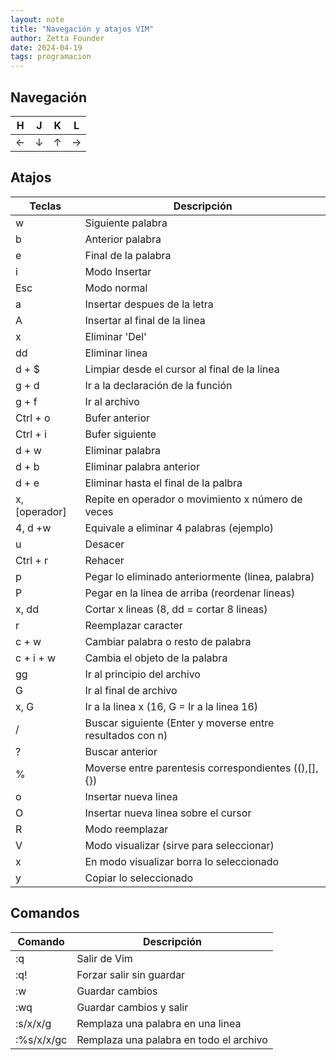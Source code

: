 ```yaml
---
layout: note
title: "Navegación y atajos VIM"
author: Zetta Founder
date: 2024-04-19
tags: programacion
---
```


## Navegación

| H | J | K | L |
| --- | --- | --- | --- |
| ← | ↓ | ↑ | → |

## Atajos

| Teclas | Descripción |
| --- | --- |
| w | Siguiente palabra |
| b | Anterior palabra |
| e | Final de la palabra |
| i | Modo Insertar |
| Esc | Modo normal |
| a | Insertar despues de la letra |
| A | Insertar al final de la linea |
| x | Eliminar 'Del' |
| dd | Eliminar linea |
| d + $ | Limpiar desde el cursor al final de la linea |
| g + d | Ir a la declaración de la función |
| g + f | Ir al archivo |
| Ctrl + o | Bufer anterior |
| Ctrl + i | Bufer siguiente |
| d + w | Eliminar palabra |
| d + b | Eliminar palabra anterior |
| d + e | Eliminar hasta el final de la palbra |
| x, [operador] | Repite en operador o movimiento x número de veces |
| 4, d +w | Equivale a eliminar 4 palabras (ejemplo) |
| u | Desacer |
| Ctrl + r | Rehacer |
| p | Pegar lo eliminado anteriormente (linea, palabra) |
| P | Pegar en la linea de arriba (reordenar lineas) |
| x, dd | Cortar x lineas (8, dd = cortar 8 lineas) |
| r | Reemplazar caracter |
| c + w | Cambiar palabra o resto de palabra |
| c + i + w | Cambia el objeto de la palabra |
| gg | Ir al principio del archivo |
| G | Ir al final de archivo |
| x, G | Ir a la linea x (16, G = Ir a la linea 16) |
| / | Buscar siguiente (Enter y moverse entre resultados con n) |
| ? | Buscar anterior |
| % | Moverse entre parentesis correspondientes ((),[],{}) |
| o | Insertar nueva linea |
| O | Insertar nueva linea sobre el cursor |
| R | Modo reemplazar |
| V | Modo visualizar (sirve para seleccionar) |
| x | En modo visualizar borra lo seleccionado |
| y | Copiar lo seleccionado |

## Comandos

| Comando | Descripción |
| --- | --- |
| :q | Salir de Vim |
| :q! | Forzar salir sin guardar |
| :w | Guardar cambios |
| :wq | Guardar cambios y salir |
| :s/x/x/g | Remplaza una palabra en una linea |
| :%s/x/x/gc | Remplaza una palabra en todo el archivo |